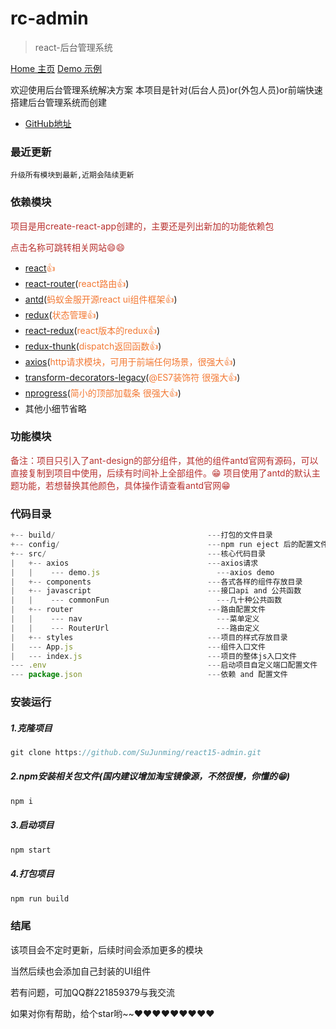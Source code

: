 # rc-admin 
> react-后台管理系统

[Home 主页](https://github.com/SuJunming/rc-admin)
[Demo 示例](https://sujunming.github.io/)


  欢迎使用后台管理系统解决方案
  本项目是针对(后台人员)or(外包人员)or前端快速搭建后台管理系统而创建
- [GitHub地址](https://github.com/SuJunming/rc-admin)
### 最近更新
```jsn
升级所有模块到最新,近期会陆续更新
```
### 依赖模块
<span style="color: rgb(184,49,47);">项目是用create-react-app创建的，主要还是列出新加的功能依赖包</span>

<span style="color: rgb(184,49,47);">点击名称可跳转相关网站😄😄</span>
- [react](https://facebook.github.io/react/)<span style="color: rgb(243,121,52);">👍</span>
- [react-router](https://react-guide.github.io/react-router-cn/)(<span style="color: rgb(243,121,52);">react路由👍</span>)
- [antd](https://ant.design/index-cn)(<span style="color: rgb(243,121,52);">蚂蚁金服开源react ui组件框架👍</span>)
- [redux](https://github.com/reactjs/redux)(<span style="color: rgb(243,121,52);">状态管理👍</span>)
- [react-redux](https://github.com/reactjs/react-redux)(<span style="color: rgb(243,121,52);">react版本的redux👍</span>)
- [redux-thunk](https://github.com/gaearon/redux-thunk)(<span style="color: rgb(243,121,52);">dispatch返回函数👍</span>)
- [axios](https://github.com/mzabriskie/axios)(<span style="color: rgb(243,121,52);">http请求模块，可用于前端任何场景，很强大👍</span>)
- [transform-decorators-legacy](https://www.npmjs.com/package/babel-plugin-transform-decorators-legacy)(<span style="color: rgb(243,121,52);">@ES7装饰符 很强大👍</span>)
- [nprogress](https://github.com/rstacruz/nprogress)(<span style="color: rgb(243,121,52);">简小的顶部加载条 很强大👍</span>)
- 其他小细节省略

### 功能模块
<span style="color: rgb(184,49,47);">备注：项目只引入了ant-design的部分组件，其他的组件antd官网有源码，可以直接复制到项目中使用，后续有时间补上全部组件。😁</span>
<span style="color: rgb(184,49,47);">项目使用了antd的默认主题功能，若想替换其他颜色，具体操作请查看antd官网😁</span>
<!--more-->
### 代码目录
```js
+-- build/                                  ---打包的文件目录
+-- config/                                 ---npm run eject 后的配置文件目录
+-- src/                                    ---核心代码目录
|   +-- axios                               ---axios请求
|   |    --- demo.js                          ---axios demo
|   +-- components                          ---各式各样的组件存放目录
|   +-- javascript                          ---接口api and 公共函数 
|   |    --- commonFun                        ---几十种公共函数
|   +-- router                              ---路由配置文件
|   |    --- nav                              ---菜单定义
|   |    --- RouterUrl                        ---路由定义
|   +-- styles                              ---项目的样式存放目录
|   --- App.js                              ---组件入口文件
|   --- index.js                            ---项目的整体js入口文件
--- .env                                    ---启动项目自定义端口配置文件
--- package.json                            ---依赖 and 配置文件 
```
### 安装运行

##### 1.克隆项目
```js
git clone https://github.com/SuJunming/react15-admin.git
```
##### 2.npm安装相关包文件(国内建议增加淘宝镜像源，不然很慢，你懂的😁)
```js
npm i
```
##### 3.启动项目
```js
npm start
```
##### 4.打包项目
```js
npm run build
```
### 结尾
该项目会不定时更新，后续时间会添加更多的模块

当然后续也会添加自己封装的UI组件

若有问题，可加QQ群221859379与我交流

如果对你有帮助，给个star哟~~❤️❤️❤️❤️❤️❤️❤️❤️❤️


